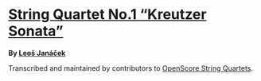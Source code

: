 # [String Quartet No.1 “Kreutzer Sonata”][set]

__By [Leoš Janáček][composer]__

[set]: https://musescore.com/openscore-string-quartets/sets/5108558
[composer]: https://musescore.com/openscore-string-quartets/sets?order=title&text=Janáček,+Leoš

Transcribed and maintained by contributors to [OpenScore String Quartets].

[OpenScore String Quartets]: https://musescore.com/openscore-string-quartets
